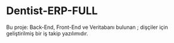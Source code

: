 # Dentist-ERP-FULL
Bu proje:  Back-End, Front-End ve Veritabanı  bulunan ; dişçiler için geliştirilmiş bir iş takip yazılımıdır.
